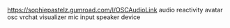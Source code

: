 https://sophiepastelz.gumroad.com/l/OSCAudioLink
audio reactivity avatar osc vrchat visualizer mic input speaker device
